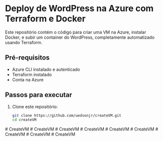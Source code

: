 # Deploy de WordPress na Azure com Terraform e Docker

Este repositório contém o código para criar uma VM na Azure, instalar Docker, e subir um container do WordPress, completamente automatizado usando Terraform.

## Pré-requisitos

- Azure CLI instalado e autenticado
- Terraform instalado
- Conta na Azure

## Passos para executar

1. Clone este repositório:
   ```bash
   git clone https://github.com/uedsonjr/createVM.git
   cd createVM
#   C r e a t e V M  
 #   C r e a t e V M  
 #   C r e a t e V M  
 #   C r e a t e V M  
 #   C r e a t e V M  
 #   C r e a t e V M  
 #   C r e a t e V M  
 #   C r e a t e V M  
 #   C r e a t e V M  
 